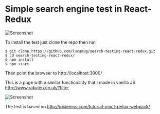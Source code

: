 # Simple search engine test in React-Redux

![Screenshot](https://4.bp.blogspot.com/-BKt0gk_dYfE/WIfVtezpauI/AAAAAAAAFn8/AkF62Xmd9ok--826NGmfaHHXO1ljWfVrwCK4B/s1600/search2.png)

To install the test just clone the repo then run

    $ git clone https://github.com/lucamug/search-testing-react-redux.git
    $ cd search-testing-react-redux/
    $ npm install
    $ npm start

Then point the browser to http://localhost:3000/

This is a page with a similar functionality that I made in vanilla JS: http://www.rakuten.co.uk/?filter

![Screenshot](https://4.bp.blogspot.com/-Mh6Q502ebCU/WIfUvWQ5tYI/AAAAAAAAFn0/9jbFrLRZSawgmsp-HqiXZQ_ZTmw6Aw9hQCK4B/s1600/search1.png)

The test is based on http://jpsierens.com/tutorial-react-redux-webpack/
